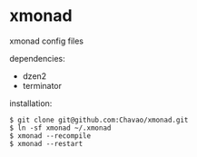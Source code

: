 xmonad
======

xmonad config files

dependencies:

* dzen2
* terminator

installation:

```
$ git clone git@github.com:Chavao/xmonad.git
$ ln -sf xmonad ~/.xmonad
$ xmonad --recompile
$ xmonad --restart
```
